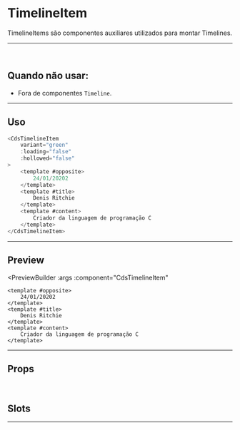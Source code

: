 # TimelineItem

TimelineItems são componentes auxiliares utilizados para montar Timelines.

---
<br>

## Quando não usar:
- Fora de componentes `Timeline`.

---

## Uso

```js
<CdsTimelineItem
	variant="green"
	:loading="false"
	:hollowed="false"
>
	<template #opposite>
		24/01/20202
	</template>
	<template #title>
		Denis Ritchie
	</template>
	<template #content>
		Criador da linguagem de programação C
	</template>
</CdsTimelineItem>
```

---

## Preview

<PreviewBuilder
	:args
	:component="CdsTimelineItem"
>
	<template #opposite>
		24/01/20202
	</template>
	<template #title>
		Denis Ritchie
	</template>
	<template #content>
		Criador da linguagem de programação C
	</template>
</PreviewBuilder>

---

## Props

<APITable
	name="CdsTimelineItem"
	section="props"
/>
<br>

## Slots

<APITable
	name="CdsTimelineItem"
	section="slots"
/>

---
<script setup>
import { ref } from 'vue';
import CdsTimelineItem from '@/components/TimelineItem.vue';

const args = ref({
	variant: 'green',
	loading: false,
	hollowed: false,
});
</script>
